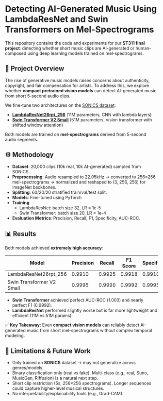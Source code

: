 # Detecting AI-Generated Music Using LambdaResNet and Swin Transformers on Mel-Spectrograms  

This repository contains the code and experiments for our **ST311 final project**: detecting whether short music clips are AI-generated or human-composed using deep learning models trained on mel-spectrograms.  

## 📌 Project Overview  

The rise of generative music models raises concerns about authenticity, copyright, and fair compensation for artists. To address this, we explore whether **compact pretrained vision models** can detect AI-generated music from short 5-second audio clips.  

We fine-tune two architectures on the [SONICS dataset](https://arxiv.org/abs/2408.14080):  
- [**LambdaResNet26rpt_256**](https://huggingface.co/timm/lambda_resnet26rpt_256.c1_in1k) (11M parameters, CNN with lambda layers)  
- [**Swin Transformer V2 Small**](https://huggingface.co/timm/swinv2_small_window16_256.ms_in1k) (51M parameters, vision transformer with shifted window attention)  

Both models are trained on **mel-spectrograms** derived from 5-second audio segments.  

## ⚙️ Methodology  

- **Dataset**: 20,000 clips (10k real, 10k AI-generated) sampled from SONICS.  
- **Preprocessing**: Audio resampled to 22.05kHz → converted to 256×256 mel-spectrograms → normalized and reshaped to (3, 256, 256) for ImageNet backbones.  
- **Splitting**: 60/20/20 stratified train/val/test split.  
- **Models**: Fine-tuned using PyTorch
- **Training**:  
  - LambdaResNet: batch size 32, LR = 1e-5  
  - Swin Transformer: batch size 20, LR = 1e-4  
- **Evaluation Metrics**: Precision, Recall, F1, Specificity, AUC-ROC.  

## 📊 Results  

Both models achieved **extremely high accuracy**:  

| Model                     | Precision | Recall | F1 Score | Specificity | AUC-ROC |
|----------------------------|-----------|--------|----------|-------------|---------|
| LambdaResNet26rpt_256      | 0.9910    | 0.9925 | 0.9918   | 0.9910      | 0.9996  |
| Swin Transformer V2 Small  | 0.9995    | 0.9990 | 0.9992   | 0.9995      | 1.0000  |  

- **Swin Transformer** achieved perfect AUC-ROC (1.000) and nearly perfect F1 (0.9992).  
- **LambdaResNet** performed slightly worse but is far more lightweight and efficient (11M vs 51M params).  

✅ **Key Takeaway**: Even **compact vision models** can reliably detect AI-generated music from short mel-spectrograms without complex temporal modeling.  

## 🔮 Limitations & Future Work  

- Only trained on **SONICS** dataset → may not generalize across genres/models.  
- Binary classification only (real vs fake). Multi-class (e.g., real, Suno, MusicGen, Riffusion) is a natural next step.  
- Short clip restriction (5s, 256×256 spectrograms). Longer sequences could capture higher-level musical structures.  
- No interpretability/explainability tools (e.g., Grad-CAM).
